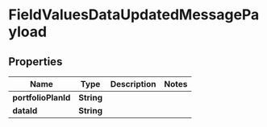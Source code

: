 
# FieldValuesDataUpdatedMessagePayload

## Properties
Name | Type | Description | Notes
------------ | ------------- | ------------- | -------------
**portfolioPlanId** | **String** |  | 
**dataId** | **String** |  | 



